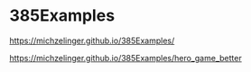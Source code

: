# 385Examples

https://michzelinger.github.io/385Examples/

https://michzelinger.github.io/385Examples/hero_game_better
